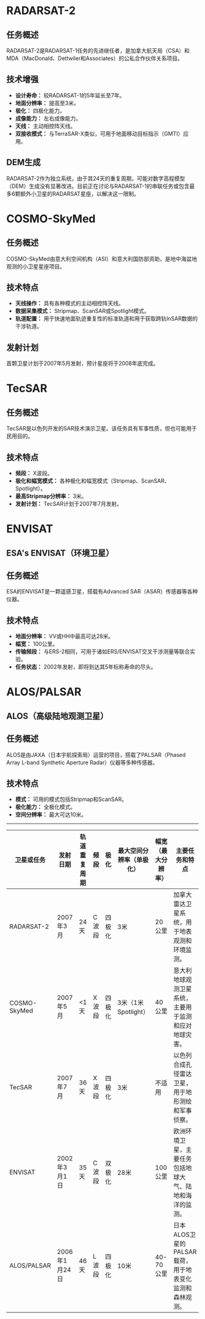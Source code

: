 # RADARSAT-2

## 任务概述
RADARSAT-2是RADARSAT-1任务的先进继任者，是加拿大航天局（CSA）和MDA（MacDonald、Dettwiler和Associates）的公私合作伙伴关系项目。

## 技术增强
- **设计寿命：** 较RADARSAT-1的5年延长至7年。
- **地面分辨率：** 提高至3米。
- **极化：** 四极化能力。
- **成像能力：** 左右成像能力。
- **天线：** 主动相控阵天线。
- **双接收模式：** 与TerraSAR-X类似，可用于地面移动目标指示（GMTI）应用。

## DEM生成
RADARSAT-2作为独立系统，由于其24天的重复周期，可能对数字高程模型（DEM）生成没有显著改进。目前正在讨论与RADARSAT-1的串联任务或包含最多6颗额外小卫星的RADARSAT星座，以解决这一限制。

# COSMO-SkyMed

## 任务概述
COSMO-SkyMed由意大利空间机构（ASI）和意大利国防部资助，是地中海盆地观测的小卫星星座项目。

## 技术特点
- **天线操作：** 具有各种模式的主动相控阵天线。
- **数据采集模式：** Stripmap、ScanSAR或Spotlight模式。
- **轨道配置：** 用于快速地面轨迹重复性的标准轨道和用于获取跨轨InSAR数据的干涉轨道。

## 发射计划
首颗卫星计划于2007年5月发射，预计星座将于2008年底完成。

# TecSAR

## 任务概述
TecSAR是以色列开发的SAR技术演示卫星。该任务具有军事性质，但也可能用于民用目的。

## 技术特点
- **频段：** X波段。
- **极化和幅宽模式：** 各种极化和幅宽模式（Stripmap、ScanSAR、Spotlight）。
- **最高Stripmap分辨率：** 3米。
- **发射计划：** TecSAR计划于2007年7月发射。

# ENVISAT

## ESA's ENVISAT（环境卫星）

## 任务概述
ESA的ENVISAT是一颗遥感卫星，搭载有Advanced SAR（ASAR）传感器等各种仪器。

## 技术特点
- **地面分辨率：** VV或HH中最高可达28米。
- **幅宽：** 100公里。
- **传输频段：** 与ERS-2相同，可用于诸如ERS/ENVISAT交叉干涉测量等联合实验。
- **任务状态：** 2002年发射，即将到达其5年标称寿命的尽头。

# ALOS/PALSAR

## ALOS（高级陆地观测卫星）

## 任务概述
ALOS是由JAXA（日本宇航探索局）运营的项目，搭载了PALSAR（Phased Array L-band Synthetic Aperture Radar）仪器等多种传感器。

## 技术特点
- **模式：** 可用的模式包括Stripmap和ScanSAR。
- **极化能力：** 全极化模式。
- **空间分辨率：** 最大可达10米。


---
| 卫星或任务         | 发射日期     | 轨道重复周期 | 频段    | 极化      | 最大空间分辨率（单极化） | 幅宽（最大分辨率） | 主要任务和特点                                     |
|---------------------|--------------|--------------|---------|------------|---------------------------|---------------------|----------------------------------------------------|
| RADARSAT-2          | 2007年3月     | 24天         | C波段  | 四极化     | 3米                       | 20公里              | 加拿大雷达卫星系统，用于地表观测和环境监测。            |
| COSMO-SkyMed        | 2007年5月     | <1天         | X波段  | 四极化     | 3米（1米Spotlight）       | 40公里              | 意大利地球观测卫星系统，主要用于监测和应对地球灾害。     |
| TecSAR              | 2007年7月     | 36天         | X波段  | 四极化     | 3米                       | 不适用              | 以色列合成孔径雷达卫星，用于地形测绘和军事侦察。         |
| ENVISAT             | 2002年3月1日  | 35天         | C波段  | 双极化     | 28米                      | 100公里             | 欧洲环境卫星，主要任务包括地球大气、陆地和海洋的监测。   |
| ALOS/PALSAR         | 2006年1月24日 | 46天         | L波段  | 四极化     | 10米                      | 40-70公里          | 日本ALOS卫星的PALSAR载荷，用于地表变化监测和森林观测。  |

